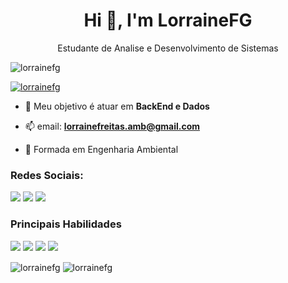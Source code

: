 <h1 align="center">Hi 👋, I'm LorraineFG</h1>
<p align = "center">Estudante de Analise e Desenvolvimento de Sistemas</p>


<p align="left"> <img src="https://komarev.com/ghpvc/?username=lorrainefg&label=Profile%20views&color=0e75b6&style=flat" alt="lorrainefg" /> </p>

<p align="left"> <a href="https://twitter.com/lorrainefg" target="blank"><img src="https://img.shields.io/twitter/follow/lorrainefg?logo=twitter&style=for-the-badge" alt="lorrainefg" /></a> </p>

- 🌱 Meu objetivo é atuar em **BackEnd e Dados**

- 📫 email: **lorrainefreitas.amb@gmail.com**

- 📄 Formada em Engenharia Ambiental



<h3 align="left">Redes Sociais:</h3>
<p align="left">
  <a href="https://www.instagram.com/lorrainefg" alt="Instagram" target="_blank">
  <img src="https://img.shields.io/badge/-Instagram-DF0174?style=for-the-badge&labelColor=DF0174&logo=instagram&logoColor=white&link=https://www.instagram.com/USERNAME"></a
    
  <a href="https://twitter.com/lorrainefg" alt="Twitter" target="_blank">
  <img src="https://img.shields.io/badge/Twitter-1DA1F2?style=for-the-badge&logo=twitter&logoColor=white"></a>
  
  <a href="https://linkedin.com/lorrainefg" alt="Instagram" target="_blank">
  <img src="https://img.shields.io/badge/LinkedIn-0077B5?style=for-the-badge&logo=linkedin&logoColor=white"></a>
</p>

<h3 align="left">Principais Habilidades</h3>
<p align="left"> 
  <img src="https://img.shields.io/badge/Python-3776AB?style=for-the-badge&logo=python&logoColor=white">
  <img src="https://img.shields.io/badge/Django-092E20?style=for-the-badge&logo=django&logoColor=white">
  <img src="https://img.shields.io/badge/HTML5-E34F26?style=for-the-badge&logo=html5&logoColor=white">
  <img src="https://img.shields.io/badge/CSS-239120?&style=for-the-badge&logo=css3&logoColor=white"></p>

<img align="center" src="https://github-readme-stats.vercel.app/api?username=lorrainefg&show_icons=true&theme=dracula" alt="lorrainefg"/>
<img align="center" src="https://github-readme-stats.vercel.app/api/top-langs/?username=lorrainefg&layout=compact)" alt="lorrainefg"/>


